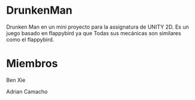 # DrunkenMan

Drunken Man en un mini proyecto para la assignatura de UNITY 2D. Es un juego basado en flappybird ya que Todas sus mecánicas son similares como el flappybird.

# Miembros

Ben Xie

Adrian Camacho

